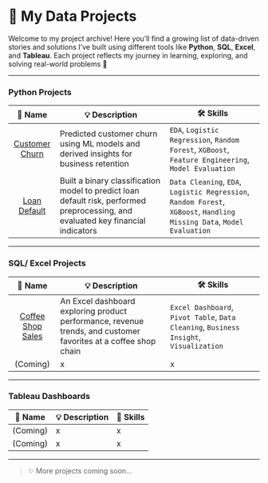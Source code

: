# 📁 My Data Projects

Welcome to my project archive! Here you’ll find a growing list of data-driven stories and solutions I’ve built using different tools like **Python**, **SQL**, **Excel**, and **Tableau**. Each project reflects my journey in learning, exploring, and solving real-world problems 🌻

---

### Python Projects
| 📝 Name | 💡 Description | 🛠️ Skills |
|:--------:|----------------|-----------|
| [Customer Churn](https://github.com/uyenp30/Telco_Customer_Churn) | Predicted customer churn using ML models and derived insights for business retention | `EDA`, `Logistic Regression`, `Random Forest`, `XGBoost`, `Feature Engineering`, `Model Evaluation` |
| [Loan Default](https://github.com/uyenp30/Loan_Default) | Built a binary classification model to predict loan default risk, performed preprocessing, and evaluated key financial indicators | `Data Cleaning`, `EDA`, `Logistic Regression`, `Random Forest`, `XGBoost`, `Handling Missing Data`, `Model Evaluation` |

---

### SQL/ Excel Projects
| 📝 Name | 💡 Description | 🛠️ Skills |
|:--------:|----------------|-----------|
| [Coffee Shop Sales](https://github.com/uyenp30/Coffee-Shop-Sales) | An Excel dashboard exploring product performance, revenue trends, and customer favorites at a coffee shop chain | `Excel Dashboard`, `Pivot Table`, `Data Cleaning`, `Business Insight`, `Visualization`|
| (Coming) | x | x |

---

### Tableau Dashboards

| 📝 Name | 💡 Description | 🔗 Skills |
|--------|----------------|----------------|
| (Coming) | x | x |
| (Coming) | x | x |

---

> ✨ More projects coming soon...
